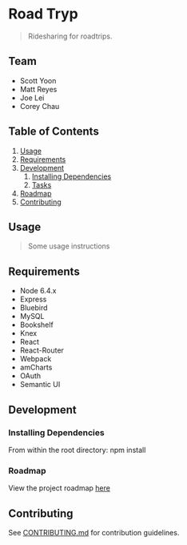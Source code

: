 # Road Tryp

> Ridesharing for roadtrips.

## Team

  - Scott Yoon
  - Matt Reyes
  - Joe Lei
  - Corey Chau

## Table of Contents

1. [Usage](#Usage)
1. [Requirements](#requirements)
1. [Development](#development)
    1. [Installing Dependencies](#installing-dependencies)
    1. [Tasks](#tasks)
1. [Roadmap](#roadmap)
1. [Contributing](#contributing)

## Usage

> Some usage instructions

## Requirements

- Node 6.4.x
- Express
- Bluebird
- MySQL
- Bookshelf
- Knex
- React
- React-Router
- Webpack
- amCharts
- OAuth
- Semantic UI

## Development

### Installing Dependencies

From within the root directory:
npm install

### Roadmap

View the project roadmap [here](https://docs.google.com/spreadsheets/d/1qvELqspwBzu_og30xSAj4ViRLPGYnv1LJnIDYHPKNvE/edit#gid=0)


## Contributing

See [CONTRIBUTING.md](CONTRIBUTING.md) for contribution guidelines.
